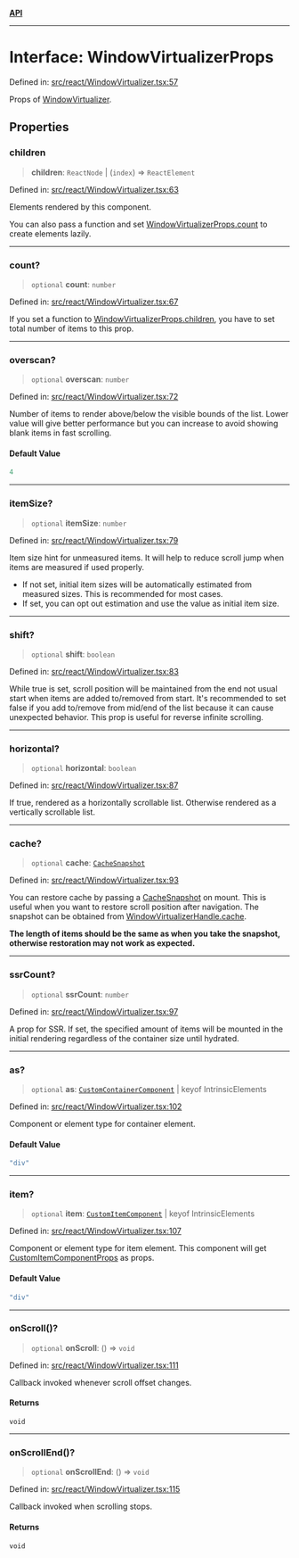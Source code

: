 [**API**](../../API.md)

***

# Interface: WindowVirtualizerProps

Defined in: [src/react/WindowVirtualizer.tsx:57](https://github.com/inokawa/virtua/blob/bef8d3f4969c1398c3cf5c6c917097dd810b514f/src/react/WindowVirtualizer.tsx#L57)

Props of [WindowVirtualizer](../variables/WindowVirtualizer.md).

## Properties

### children

> **children**: `ReactNode` \| (`index`) => `ReactElement`

Defined in: [src/react/WindowVirtualizer.tsx:63](https://github.com/inokawa/virtua/blob/bef8d3f4969c1398c3cf5c6c917097dd810b514f/src/react/WindowVirtualizer.tsx#L63)

Elements rendered by this component.

You can also pass a function and set [WindowVirtualizerProps.count](#count) to create elements lazily.

***

### count?

> `optional` **count**: `number`

Defined in: [src/react/WindowVirtualizer.tsx:67](https://github.com/inokawa/virtua/blob/bef8d3f4969c1398c3cf5c6c917097dd810b514f/src/react/WindowVirtualizer.tsx#L67)

If you set a function to [WindowVirtualizerProps.children](#children), you have to set total number of items to this prop.

***

### overscan?

> `optional` **overscan**: `number`

Defined in: [src/react/WindowVirtualizer.tsx:72](https://github.com/inokawa/virtua/blob/bef8d3f4969c1398c3cf5c6c917097dd810b514f/src/react/WindowVirtualizer.tsx#L72)

Number of items to render above/below the visible bounds of the list. Lower value will give better performance but you can increase to avoid showing blank items in fast scrolling.

#### Default Value

```ts
4
```

***

### itemSize?

> `optional` **itemSize**: `number`

Defined in: [src/react/WindowVirtualizer.tsx:79](https://github.com/inokawa/virtua/blob/bef8d3f4969c1398c3cf5c6c917097dd810b514f/src/react/WindowVirtualizer.tsx#L79)

Item size hint for unmeasured items. It will help to reduce scroll jump when items are measured if used properly.

- If not set, initial item sizes will be automatically estimated from measured sizes. This is recommended for most cases.
- If set, you can opt out estimation and use the value as initial item size.

***

### shift?

> `optional` **shift**: `boolean`

Defined in: [src/react/WindowVirtualizer.tsx:83](https://github.com/inokawa/virtua/blob/bef8d3f4969c1398c3cf5c6c917097dd810b514f/src/react/WindowVirtualizer.tsx#L83)

While true is set, scroll position will be maintained from the end not usual start when items are added to/removed from start. It's recommended to set false if you add to/remove from mid/end of the list because it can cause unexpected behavior. This prop is useful for reverse infinite scrolling.

***

### horizontal?

> `optional` **horizontal**: `boolean`

Defined in: [src/react/WindowVirtualizer.tsx:87](https://github.com/inokawa/virtua/blob/bef8d3f4969c1398c3cf5c6c917097dd810b514f/src/react/WindowVirtualizer.tsx#L87)

If true, rendered as a horizontally scrollable list. Otherwise rendered as a vertically scrollable list.

***

### cache?

> `optional` **cache**: [`CacheSnapshot`](CacheSnapshot.md)

Defined in: [src/react/WindowVirtualizer.tsx:93](https://github.com/inokawa/virtua/blob/bef8d3f4969c1398c3cf5c6c917097dd810b514f/src/react/WindowVirtualizer.tsx#L93)

You can restore cache by passing a [CacheSnapshot](CacheSnapshot.md) on mount. This is useful when you want to restore scroll position after navigation. The snapshot can be obtained from [WindowVirtualizerHandle.cache](WindowVirtualizerHandle.md#cache).

**The length of items should be the same as when you take the snapshot, otherwise restoration may not work as expected.**

***

### ssrCount?

> `optional` **ssrCount**: `number`

Defined in: [src/react/WindowVirtualizer.tsx:97](https://github.com/inokawa/virtua/blob/bef8d3f4969c1398c3cf5c6c917097dd810b514f/src/react/WindowVirtualizer.tsx#L97)

A prop for SSR. If set, the specified amount of items will be mounted in the initial rendering regardless of the container size until hydrated.

***

### as?

> `optional` **as**: [`CustomContainerComponent`](../type-aliases/CustomContainerComponent.md) \| keyof IntrinsicElements

Defined in: [src/react/WindowVirtualizer.tsx:102](https://github.com/inokawa/virtua/blob/bef8d3f4969c1398c3cf5c6c917097dd810b514f/src/react/WindowVirtualizer.tsx#L102)

Component or element type for container element.

#### Default Value

```ts
"div"
```

***

### item?

> `optional` **item**: [`CustomItemComponent`](../type-aliases/CustomItemComponent.md) \| keyof IntrinsicElements

Defined in: [src/react/WindowVirtualizer.tsx:107](https://github.com/inokawa/virtua/blob/bef8d3f4969c1398c3cf5c6c917097dd810b514f/src/react/WindowVirtualizer.tsx#L107)

Component or element type for item element. This component will get [CustomItemComponentProps](CustomItemComponentProps.md) as props.

#### Default Value

```ts
"div"
```

***

### onScroll()?

> `optional` **onScroll**: () => `void`

Defined in: [src/react/WindowVirtualizer.tsx:111](https://github.com/inokawa/virtua/blob/bef8d3f4969c1398c3cf5c6c917097dd810b514f/src/react/WindowVirtualizer.tsx#L111)

Callback invoked whenever scroll offset changes.

#### Returns

`void`

***

### onScrollEnd()?

> `optional` **onScrollEnd**: () => `void`

Defined in: [src/react/WindowVirtualizer.tsx:115](https://github.com/inokawa/virtua/blob/bef8d3f4969c1398c3cf5c6c917097dd810b514f/src/react/WindowVirtualizer.tsx#L115)

Callback invoked when scrolling stops.

#### Returns

`void`

